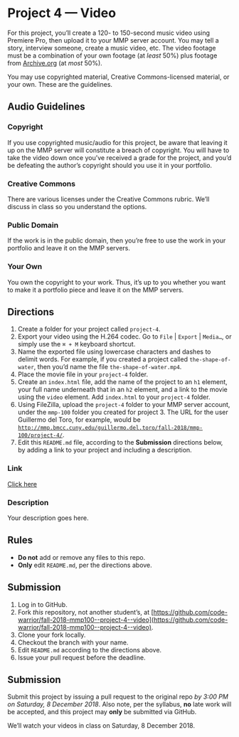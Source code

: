 # Project 4 — Video
For this project, you’ll create a 120- to 150-second music video using Premiere Pro, then upload it to your MMP server account. You may tell a story, interview someone, create a music video, etc. The video footage must be a combination of your own footage (at *least* 50%) plus footage from [Archive.org](https://archive.org/details/audio) (at *most* 50%).

You may use copyrighted material, Creative Commons-licensed material, or your own. These are the guidelines.

## Audio Guidelines

### Copyright
If you use copyrighted music/audio for this project, be aware that leaving it up on the MMP server will constitute a breach of copyright. You will have to take the video down once you’ve received a grade for the project, and you’d be defeating the author’s copyright should you use it in your portfolio.

### Creative Commons
There are various licenses under the Creative Commons rubric. We’ll discuss in class so you understand the options.

### Public Domain
If the work is in the public domain, then you’re free to use the work in your portfolio and leave it on the MMP servers.

### Your Own
You own the copyright to your work. Thus, it’s up to you whether you want to make it a portfolio piece and leave it on the MMP servers.

## Directions
1. Create a folder for your project called `project-4`.
2. Export your video using the H.264 codec. Go to `File` | `Export` | `Media…`, or simply use the `⌘ + M` keyboard shortcut.
3. Name the exported file using lowercase characters and dashes to delimit words. For example, if you created a project called `the-shape-of-water`, then you’d name the file `the-shape-of-water.mp4`.
4. Place the movie file in your `project-4` folder.
5. Create an `index.html` file, add the name of the project to an `h1` element, your full name underneath that in an `h2` element, and a link to the movie using the `video` element. Add `index.html` to your `project-4` folder.
6. Using FileZilla, upload the `project-4` folder to your MMP server account, under the `mmp-100` folder you created for project 3. The URL for the user Guillermo del Toro, for example, would be [`http://mmp.bmcc.cuny.edu/guillermo.del.toro/fall-2018/mmp-100/project-4/`](http://mmp.bmcc.cuny.edu/guillermo.del.toro/fall-2018/mmp-100/project-4/).
7. Edit this `README.md` file, according to the **Submission** directions below, by adding a link to your project and including a description.

### Link
[Click here](http://www.add-link-to-your-project-here.com)

### Description
Your description goes here.

## Rules
* **Do not** add or remove any files to this repo.
* **Only** edit `README.md`, per the directions above.

## Submission
1. Log in to GitHub.
2. Fork *this* repository, not another student’s, at [https://github.com/code-warrior/fall-2018-mmp100--project-4--video](https://github.com/code-warrior/fall-2018-mmp100--project-4--video).
3. Clone your fork locally.
4. Checkout the branch with your name.
5. Edit `README.md` according to the directions above.
6. Issue your pull request before the deadline.

## Submission
Submit this project by issuing a pull request to the original repo *by 3:00 PM on Saturday, 8 December 2018*. Also note, per the syllabus, **no** late work will be accepted, and this project may **only** be submitted via GitHub.

We’ll watch your videos in class on Saturday, 8 December 2018.
